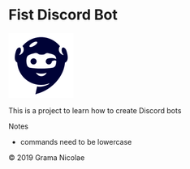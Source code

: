 # Fist Discord Bot

![Logo](./Images/BlueBotSmall.png "Logo")

This is a project to learn how to create Discord bots

Notes
* commands need to be lowercase

© 2019 Grama Nicolae